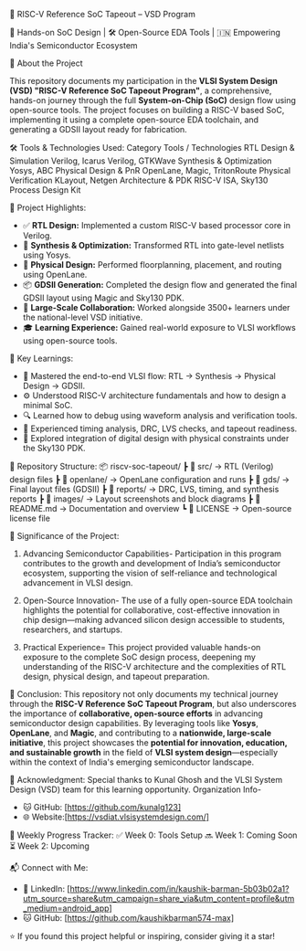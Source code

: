  🧠 RISC-V Reference SoC Tapeout – VSD Program

🚀 Hands-on SoC Design | 🛠️ Open-Source EDA Tools | 🇮🇳 Empowering India's Semiconductor Ecosystem

 📘 About the Project

This repository documents my participation in the **VLSI System Design (VSD) "RISC-V Reference SoC Tapeout Program"**, a comprehensive, hands-on journey through the full **System-on-Chip (SoC)** design flow using open-source tools.
The project focuses on building a RISC-V based SoC, implementing it using a complete open-source EDA toolchain, and generating a GDSII layout ready for fabrication.

🛠️ Tools & Technologies Used:
Category	Tools / Technologies
RTL Design & Simulation	Verilog, Icarus Verilog, GTKWave
Synthesis & Optimization	Yosys, ABC
Physical Design & PnR	OpenLane, Magic, TritonRoute
Physical Verification	KLayout, Netgen
Architecture & PDK	RISC-V ISA, Sky130 Process Design Kit

 🚀 Project Highlights:
* ✅ **RTL Design:** Implemented a custom RISC-V based processor core in Verilog.
* 🔄 **Synthesis & Optimization:** Transformed RTL into gate-level netlists using Yosys.
* 🧱 **Physical Design:** Performed floorplanning, placement, and routing using OpenLane.
* 📦 **GDSII Generation:** Completed the design flow and generated the final GDSII layout using Magic and Sky130 PDK.
* 🤝 **Large-Scale Collaboration:** Worked alongside 3500+ learners under the national-level VSD initiative.
* 🎓 **Learning Experience:** Gained real-world exposure to VLSI workflows using open-source tools.

 🌟 Key Learnings:
* 📐 Mastered the end-to-end VLSI flow: RTL → Synthesis → Physical Design → GDSII.
* ⚙️ Understood RISC-V architecture fundamentals and how to design a minimal SoC.
* 🔍 Learned how to debug using waveform analysis and verification tools.
* 📏 Experienced timing analysis, DRC, LVS checks, and tapeout readiness.
* 🔗 Explored integration of digital design with physical constraints under the Sky130 PDK.

📁 Repository Structure:
📦 riscv-soc-tapeout/
 ┣ 📂 src/              → RTL (Verilog) design files
 ┣ 📂 openlane/         → OpenLane configuration and runs
 ┣ 📂 gds/              → Final layout files (GDSII)
 ┣ 📂 reports/          → DRC, LVS, timing, and synthesis reports
 ┣ 📂 images/           → Layout screenshots and block diagrams
 ┣ 📜 README.md         → Documentation and overview
 ┗ 📜 LICENSE           → Open-source license file

📌 Significance of the Project:

1. Advancing Semiconductor Capabilities-
Participation in this program contributes to the growth and development of India’s semiconductor ecosystem, supporting the vision of self-reliance and technological advancement in VLSI design.

2. Open-Source Innovation-
   The use of a fully open-source EDA toolchain highlights the potential for collaborative, cost-effective innovation in chip design—making advanced silicon design accessible to students, researchers, and startups.

3. Practical Experience=
   This project provided valuable hands-on exposure to the complete SoC design process, deepening my understanding of the RISC-V architecture and the complexities of RTL design, physical design, and tapeout preparation.

 🧾 Conclusion:
This repository not only documents my technical journey through the **RISC-V Reference SoC Tapeout Program**, but also underscores the importance of **collaborative, open-source efforts** in advancing semiconductor design capabilities.
By leveraging tools like **Yosys**, **OpenLane**, and **Magic**, and contributing to a **nationwide, large-scale initiative**, this project showcases the **potential for innovation, education, and sustainable growth** in the field of **VLSI system design**—especially within the context of India's emerging semiconductor landscape.

🙏 Acknowledgment:
Special thanks to Kunal Ghosh and the VLSI System Design (VSD) team for this learning opportunity.
Organization Info-
* 🐱 GitHub: [https://github.com/kunalg123]
* 🌐 Website:[https://vsdiat.vlsisystemdesign.com/]

📅 Weekly Progress Tracker:
✅ Week 0: Tools Setup
🔜 Week 1: Coming Soon
⏳ Week 2: Upcoming

 📬 Connect with Me:
* 🔗 LinkedIn: \[https://www.linkedin.com/in/kaushik-barman-5b03b02a1?utm_source=share&utm_campaign=share_via&utm_content=profile&utm_medium=android_app]
* 🐱 GitHub: [https://github.com/kaushikbarman574-max]

⭐ If you found this project helpful or inspiring, consider giving it a star!




